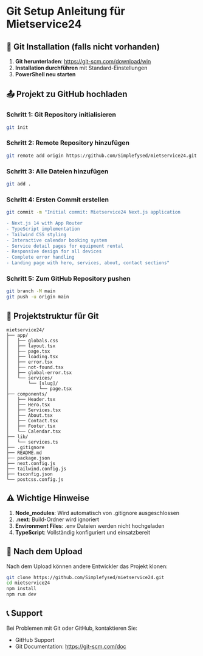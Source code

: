 # Git Setup Anleitung für Mietservice24

## 🔧 Git Installation (falls nicht vorhanden)

1. **Git herunterladen**: https://git-scm.com/download/win
2. **Installation durchführen** mit Standard-Einstellungen
3. **PowerShell neu starten**

## 📤 Projekt zu GitHub hochladen

### Schritt 1: Git Repository initialisieren
```bash
git init
```

### Schritt 2: Remote Repository hinzufügen
```bash
git remote add origin https://github.com/Simplefysed/mietservice24.git
```

### Schritt 3: Alle Dateien hinzufügen
```bash
git add .
```

### Schritt 4: Ersten Commit erstellen
```bash
git commit -m "Initial commit: Mietservice24 Next.js application

- Next.js 14 with App Router
- TypeScript implementation
- Tailwind CSS styling
- Interactive calendar booking system
- Service detail pages for equipment rental
- Responsive design for all devices
- Complete error handling
- Landing page with hero, services, about, contact sections"
```

### Schritt 5: Zum GitHub Repository pushen
```bash
git branch -M main
git push -u origin main
```

## 🎯 Projektstruktur für Git

```
mietservice24/
├── app/
│   ├── globals.css
│   ├── layout.tsx
│   ├── page.tsx
│   ├── loading.tsx
│   ├── error.tsx
│   ├── not-found.tsx
│   ├── global-error.tsx
│   └── services/
│       └── [slug]/
│           └── page.tsx
├── components/
│   ├── Header.tsx
│   ├── Hero.tsx
│   ├── Services.tsx
│   ├── About.tsx
│   ├── Contact.tsx
│   ├── Footer.tsx
│   └── Calendar.tsx
├── lib/
│   └── services.ts
├── .gitignore
├── README.md
├── package.json
├── next.config.js
├── tailwind.config.js
├── tsconfig.json
└── postcss.config.js
```

## ⚠️ Wichtige Hinweise

1. **Node_modules**: Wird automatisch von .gitignore ausgeschlossen
2. **.next**: Build-Ordner wird ignoriert
3. **Environment Files**: .env Dateien werden nicht hochgeladen
4. **TypeScript**: Vollständig konfiguriert und einsatzbereit

## 🚀 Nach dem Upload

Nach dem Upload können andere Entwickler das Projekt klonen:

```bash
git clone https://github.com/Simplefysed/mietservice24.git
cd mietservice24
npm install
npm run dev
```

## 📞 Support

Bei Problemen mit Git oder GitHub, kontaktieren Sie:
- GitHub Support
- Git Documentation: https://git-scm.com/doc
